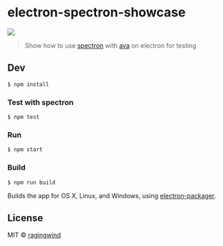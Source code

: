 # electron-spectron-showcase

![](https://cloud.githubusercontent.com/assets/124117/12213637/42d929bc-b6bf-11e5-8021-6b9f78a15837.png)

> Show how to use [spectron](https://github.com/kevinsawicki/spectron) with [ava](https://github.com/sindresorhus/ava) on electron for testing


## Dev

```
$ npm install
```

### Test with spectron

```
$ npm test
```

### Run

```
$ npm start
```

### Build

```
$ npm run build
```

Builds the app for OS X, Linux, and Windows, using [electron-packager](https://github.com/maxogden/electron-packager).


## License

MIT © [ragingwind](http://ragingwind.me)
